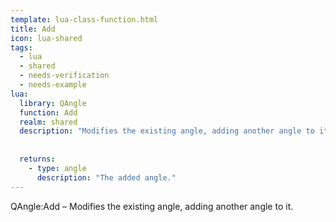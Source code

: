 ```yaml
---
template: lua-class-function.html
title: Add
icon: lua-shared
tags:
  - lua
  - shared
  - needs-verification
  - needs-example
lua:
  library: QAngle
  function: Add
  realm: shared
  description: "Modifies the existing angle, adding another angle to it."
  
  
  returns:
    - type: angle
      description: "The added angle."
---
```


<div class="lua__search__keywords">
QAngle:Add &#x2013; Modifies the existing angle, adding another angle to it.
</div>
